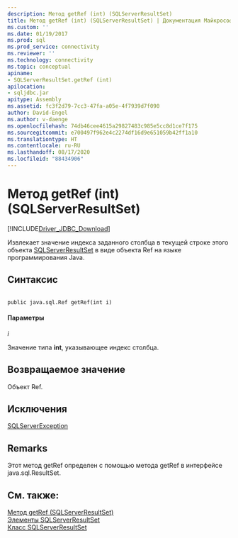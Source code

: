 ```yaml
---
description: Метод getRef (int) (SQLServerResultSet)
title: Метод getRef (int) (SQLServerResultSet) | Документация Майкрософт
ms.custom: ''
ms.date: 01/19/2017
ms.prod: sql
ms.prod_service: connectivity
ms.reviewer: ''
ms.technology: connectivity
ms.topic: conceptual
apiname:
- SQLServerResultSet.getRef (int)
apilocation:
- sqljdbc.jar
apitype: Assembly
ms.assetid: fc3f2d79-7cc3-47fa-a05e-4f7939d7f090
author: David-Engel
ms.author: v-daenge
ms.openlocfilehash: 74db46cee4615a29827483c985e5cc8d1ce7f175
ms.sourcegitcommit: e700497f962e4c2274df16d9e651059b42ff1a10
ms.translationtype: HT
ms.contentlocale: ru-RU
ms.lasthandoff: 08/17/2020
ms.locfileid: "88434906"
---
```

# <a name="getref-method-int-sqlserverresultset"></a>Метод getRef (int) (SQLServerResultSet)
[!INCLUDE[Driver_JDBC_Download](../../../includes/driver_jdbc_download.md)]

  Извлекает значение индекса заданного столбца в текущей строке этого объекта [SQLServerResultSet](../../../connect/jdbc/reference/sqlserverresultset-class.md) в виде объекта Ref на языке программирования Java.  
  
## <a name="syntax"></a>Синтаксис  
  
```  
  
public java.sql.Ref getRef(int i)  
```  
  
#### <a name="parameters"></a>Параметры  
 *i*  
  
 Значение типа **int**, указывающее индекс столбца.  
  
## <a name="return-value"></a>Возвращаемое значение  
 Объект Ref.  
  
## <a name="exceptions"></a>Исключения  
 [SQLServerException](../../../connect/jdbc/reference/sqlserverexception-class.md)  
  
## <a name="remarks"></a>Remarks  
 Этот метод getRef определен с помощью метода getRef в интерфейсе java.sql.ResultSet.  
  
## <a name="see-also"></a>См. также:  
 [Метод getRef (SQLServerResultSet)](../../../connect/jdbc/reference/getref-method-sqlserverresultset.md)   
 [Элементы SQLServerResultSet](../../../connect/jdbc/reference/sqlserverresultset-members.md)   
 [Класс SQLServerResultSet](../../../connect/jdbc/reference/sqlserverresultset-class.md)  
  
  

